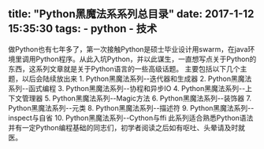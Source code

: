 title: "Python黑魔法系系列总目录"
date: 2017-1-12 15:35:30
tags:
    - python
    - 技术
---

做Python也有七年多了，第一次接触Python是硕士毕业设计用swarm，在java环境里调用Python程序。从此入坑Python，并以此谋生，一直想写点关于Python的东西，这系列文章就是关于Python语言的一些高级话题。
主要包括以下几个主题，以后会陆续放出来
    1. Python黑魔法系列--迭代器和生成器
    2. Python黑魔法系列--函式编程
    3. Python黑魔法系列--协程和异步IO
    4. Python黑魔法系列--上下文管理器
    5. Python黑魔法系列--Magic方法
    6. Python黑魔法系列--装饰器
    7. Python黑魔法系列--元类
    8. Python黑魔法系列--描述符
    9. Python黑魔法系列--inspect与自省
    10. Python黑魔法系列--Cython与ffi
此系列适合熟悉Python语法并有一定Python编程基础的同志们，初学者阅读之后如有呕吐、头晕请及时就医。

